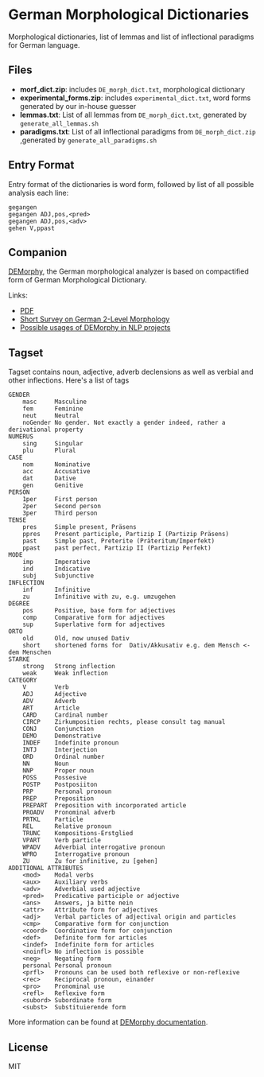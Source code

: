 # German Morphological Dictionaries

Morphological dictionaries, list of lemmas and list of inflectional paradigms for German language.

## Files

* **morf_dict.zip**: includes `DE_morph_dict.txt`, morphological dictionary
* **experimental_forms.zip**: includes `experimental_dict.txt`, word forms generated 
  by our in-house guesser
* **lemmas.txt**: List of all lemmas from `DE_morph_dict.txt`, generated by
  `generate_all_lemmas.sh`
* **paradigms.txt**: List of all inflectional paradigms from `DE_morph_dict.zip`
  ,generated by `generate_all_paradigms.sh`
  
  
## Entry Format

Entry format of the dictionaries is word form, followed by list of all
possible analysis each line:

    gegangen
    gegangen ADJ,pos,<pred>
    gegangen ADJ,pos,<adv>
    gehen V,ppast
    
    
## Companion

[DEMorphy](https://github.com/DuyguA/DEMorphy), the German morphological 
analyzer is based on compactified form of German Morphological Dictionary. 

Links:

* [PDF](https://arxiv.org/abs/1803.00902)
* [Short Survey on German 2-Level Morphology](https://duygua.github.io/blog/2017/12/10/german-two-level-morphology/)
* [Possible usages of DEMorphy in NLP projects](https://duygua.github.io/blog/2018/03/06/chatbot-nlu-series-demorphy/)


## Tagset

Tagset contains noun, adjective, adverb declensions as well as verbial and other 
inflections. Here's a list of tags

    GENDER
        masc     Masculine
        fem      Feminine
        neut     Neutral
        noGender No gender. Not exactly a gender indeed, rather a derivational property
    NUMERUS
        sing     Singular
        plu      Plural
    CASE
        nom      Nominative
        acc      Accusative
        dat      Dative
        gen      Genitive
    PERSON
        1per     First person
        2per     Second person
        3per     Third person
    TENSE
        pres     Simple present, Präsens
        ppres    Present participle, Partizip I (Partizip Präsens)
        past     Simple past, Preterite (Präteritum/Imperfekt)
        ppast    past perfect, Partizip II (Partizip Perfekt)
    MODE
        imp      Imperative
        ind      Indicative
        subj     Subjunctive
    INFLECTION
        inf      Infinitive
        zu       Infinitive with zu, e.g. umzugehen
    DEGREE
        pos      Positive, base form for adjectives
        comp     Comparative form for adjectives
        sup      Superlative form for adjectives
    ORTO
        old      Old, now unused Dativ
        short    shortened forms for  Dativ/Akkusativ e.g. dem Mensch <- dem Menschen
    STARKE
        strong   Strong inflection
        weak     Weak inflection
    CATEGORY
        V        Verb
        ADJ      Adjective
        ADV      Adverb
        ART      Article
        CARD     Cardinal number
        CIRCP    Zirkumposition rechts, please consult tag manual
        CONJ     Conjunction
        DEMO     Demonstrative
        INDEF    Indefinite pronoun
        INTJ     Interjection
        ORD      Ordinal number
        NN       Noun
        NNP      Proper noun
        POSS     Possesive
        POSTP    Postposiiton
        PRP      Personal pronoun
        PREP     Preposition
        PREPART  Preposition with incorporated article
        PROADV   Pronominal adverb
        PRTKL    Particle 
        REL      Relative pronoun
        TRUNC    Kompositions-Erstglied
        VPART    Verb particle
        WPADV    Adverbial interrogative pronoun
        WPRO     Interrogative pronoun
        ZU       Zu for infinitive, zu [gehen]
    ADDITIONAL ATTRIBUTES
        <mod>    Modal verbs
        <aux>    Auxiliary verbs
        <adv>    Adverbial used adjective
        <pred>   Predicative participle or adjective
        <ans>    Answers, ja bitte nein 
        <attr>   Attribute form for adjectives
        <adj>    Verbal particles of adjectival origin and particles
        <cmp>    Comparative form for conjunction
        <coord>  Coordinative form for conjunction
        <def>    Definite form for articles
        <indef>  Indefinite form for articles
        <noinfl> No inflection is possible
        <neg>    Negating form
        personal Personal pronoun
        <prfl>   Pronouns can be used both reflexive or non-reflexive
        <rec>    Reciprocal pronoun, einander
        <pro>    Pronominal use
        <refl>   Reflexive form
        <subord> Subordinate form
        <subst>  Substituierende form





More information can be found at [DEMorphy documentation](https://github.com/DuyguA/DEMorphy).

## License

MIT
